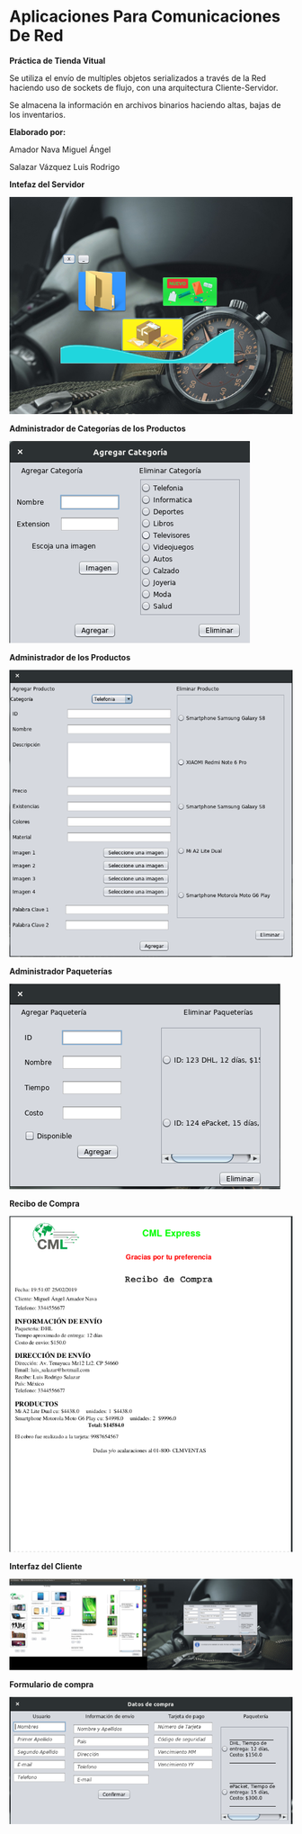 # Aplicaciones Para Comunicaciones De  Red
**Práctica de Tienda Vitual**

Se utiliza el envío de multiples objetos serializados
a través de la Red haciendo uso de sockets de flujo, 
con una arquitectura Cliente-Servidor.

Se almacena la información en archivos binarios haciendo
altas, bajas de los inventarios.

**Elaborado por:**

Amador Nava Miguel Ángel

Salazar Vázquez Luis Rodrigo

**Intefaz del Servidor**

![Servidor](VistaServidor.png)


**Administrador de Categorías de los Productos**

![Categoria](AgregarCategoria.png)


**Administrador de los Productos**

![Productos](AgregarProducto.png)


**Administrador Paqueterías**

![Productos](AgregarPaqueteria.png)


**Recibo de Compra**

![Recibo](Recibo_Compra.png)


**Interfaz del Cliente**

![Compra](Compra.png)


**Formulario de compra**

![Compra](FormularioCompra.png)
